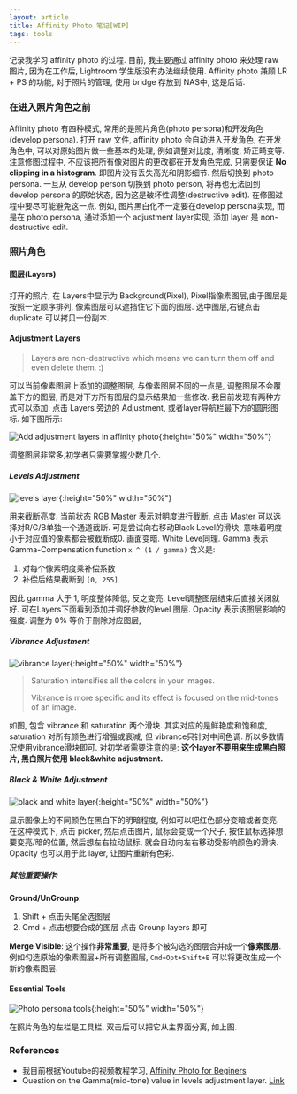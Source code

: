 ```yaml
---
layout: article
title: Affinity Photo 笔记[WIP]
tags: tools
---
```


记录我学习 affinity photo 的过程. 
目前, 我主要通过 affinity photo 来处理 raw 图片, 因为在工作后, Lightroom 学生版没有办法继续使用. 
Affinity photo 兼顾 LR + PS 的功能, 对于照片的管理, 使用 bridge 存放到 NAS中, 这是后话. 

<!--more-->

### 在进入照片角色之前

Affinity photo 有四种模式, 常用的是照片角色(photo persona)和开发角色(develop persona). 
打开 raw 文件, affinity photo 会自动进入开发角色, 在开发角色中, 可以对原始图片做一些基本的处理, 例如调整对比度, 清晰度, 矫正畸变等.
注意修图过程中, 不应该把所有像对图片的更改都在开发角色完成, 只需要保证 **No clipping in a histogram**. 即图片没有丢失高光和阴影细节.
然后切换到 photo persona. 
一旦从 develop person 切换到 photo person, 将再也无法回到 develop persona 的原始状态, 因为这是破坏性调整(destructive edit).
在修图过程中要尽可能避免这一点.
例如, 图片黑白化不一定要在develop persona实现, 而是在 photo persona, 通过添加一个 adjustment layer实现, 添加 layer 是 non-destructive edit.

  
### 照片角色

#### 图层(Layers)

打开的照片, 在 Layers中显示为 Background(Pixel), Pixel指像素图层,由于图层是按照一定顺序排列, 像素图层可以遮挡住它下面的图层. 选中图层,右键点击 duplicate 可以拷贝一份副本.

#### Adjustment Layers

>Layers are non-destructive which means we can turn them off and even delete them. :)

可以当前像素图层上添加的调整图层, 与像素图层不同的一点是, 调整图层不会覆盖下方的图层, 而是对下方所有图层的显示结果加一些修改. 我目前发现有两种方式可以添加: 点击 Layers 旁边的 Adjustment, 或者layer导航栏最下方的圆形图标. 如下图所示:

![Add adjustment layers in affinity photo](/imgs//affinity%20photo%20tools/add-adjustment-layers.png){:height="50%" width="50%"} 

调整图层非常多,初学者只需要掌握少数几个.

##### Levels Adjustment

![levels layer](/imgs/affinity%20photo%20tools/levels-layer.png){:height="50%" width="50%"} 

用来截断亮度. 当前状态 RGB Master 表示对明度进行截断.
点击 Master 可以选择对R/G/B单独一个通道截断. 可是尝试向右移动Black Level的滑块, 意味着明度小于对应值的像素都会被截断成0. 画面变暗. White Leve同理. Gamma 表示 Gamma-Compensation function `x ^ (1 / gamma)` 含义是:

1. 对每个像素明度乘补偿系数
2. 补偿后结果截断到 `[0, 255]`

因此 gamma 大于 1, 明度整体降低, 反之变亮. Level调整图层结束后直接关闭就好. 可在Layers下面看到添加并调好参数的level 图层. Opacity 表示该图层影响的强度. 调整为 0% 等价于删除对应图层,

##### Vibrance Adjustment

![vibrance layer](/imgs/affinity%20photo%20tools/vibrance-layer.png){:height="50%" width="50%"}

> Saturation intensifies all the colors in your images.
>
> Vibrance is more specific and its effect is focused on the mid-tones of an image.

如图, 包含 vibrance 和 saturation 两个滑块. 其实对应的是鲜艳度和饱和度, saturation 对所有颜色进行增强或衰减, 但 vibrance只针对中间色调. 所以多数情况使用vibrance滑块即可. 对初学者需要注意的是: **这个layer不要用来生成黑白照片, 黑白照片使用 black&white adjustment.**

##### Black & White Adjustment

![black and white layer](/imgs/affinity%20photo%20tools/black-white-layer.png){:height="50%" width="50%"}

显示图像上的不同颜色在黑白下的明暗程度, 例如可以吧红色部分变暗或者变亮. 在这种模式下, 点击 picker, 然后点击图片, 鼠标会变成一个尺子, 按住鼠标选择想要变亮/暗的位置, 然后想左右拉动鼠标, 就会自动向左右移动受影响颜色的滑块. Opacity 也可以用于此 layer, 让图片重新有色彩.

##### 其他重要操作:

**Ground/UnGrounp**:
1. Shift + 点击头尾全选图层
2. Cmd + 点击想要合成的图层
点击 Grounp layers 即可

**Merge Visible**:
这个操作**非常重要**, 是将多个被勾选的图层合并成一个**像素图层**. 例如勾选原始的像素图层+所有调整图层, `Cmd+Opt+Shift+E` 可以将更改生成一个新的像素图层.

#### Essential Tools

![Photo persona tools](/imgs/affinity%20photo%20tools/photo-persona-tools.png){:height="50%" width="50%"}

在照片角色的左栏是工具栏, 双击后可以把它从主界面分离, 如上图.


### References

- 我目前根据Youtube的视频教程学习, [Affinity Photo for Beginers](https://www.youtube.com/playlist?list=PLUyadHduIq2f6YMErTU9_P5CIDIo15yq1)
- Question on the Gamma(mid-tone) value in levels adjustment layer. [Link](https://community.adobe.com/t5/photoshop-ecosystem-discussions/question-on-the-gamma-mid-tone-value-in-levels-adjustment-layer/td-p/10869779)
